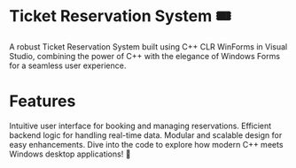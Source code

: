 # Ticket Reservation System 🎟️
A robust Ticket Reservation System built using C++ CLR WinForms in Visual Studio, combining the power of C++ with the elegance of Windows Forms for a seamless user experience.

# Features
Intuitive user interface for booking and managing reservations.
Efficient backend logic for handling real-time data.
Modular and scalable design for easy enhancements.
Dive into the code to explore how modern C++ meets Windows desktop applications! 🚀
